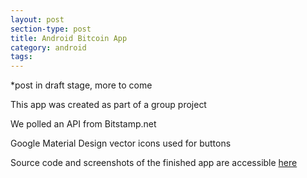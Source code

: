 ```yaml
---
layout: post
section-type: post
title: Android Bitcoin App
category: android
tags: 
---
```

*post in draft stage, more to come

This app was created as part of a group project 

We polled an API from Bitstamp.net

Google Material Design vector icons used for buttons


Source code and screenshots of the finished app are accessible [here](https://github.com/oisinBates/CS4056BitcoinApp)
